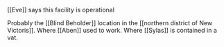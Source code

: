 [[Eve]] says this facility is operational

Probably the [[Blind Beholder]] location in the [[northern district of New Victoris]]. Where [[Aben]] used to work. Where [[Sylas]] is contained in a vat.